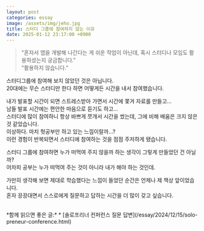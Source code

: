 ```yaml
---
layout: post
categories: essay
image: /assets/img/jeho.jpg
title: 스터디 그룹에 참여하지 않는 이유
date: 2025-01-12 23:17:00 +0900
---
```


> "혼자서 앱을 개발해 나간다는 게 쉬운 작업이 아닌데, 혹시 스터디나 모임도 활용하셨는지 궁금합니다."  
> "활용하지 않습니다."

스터디그룹에 참여해 보지 않았던 것은 아닙니다.  
20대에는 무슨 스터디만 한다 하면 어떻게든 시간을 내서 참여했습니다.  

내가 발표할 시간이 되면 스트레스받아 가면서 시간에 쫓겨 자료를 만들고...   
남들 발표 시간에는 편안한 마음으로 듣기도 하고...  
스터디에 많이 참여하니 항상 바쁘게 쪼개서 시간을 썼는데, 그에 비해 배움은 크지 않은 것 같았습니다.  
이상하다. 마치 헛공부만 하고 있는 느낌이랄까...?  
이런 경험이 반복되면서 스터디에 참여하는 것을 점점 주저하게 됐습니다.

스터디 그룹에 참여하면 누가 떠먹여 주지 않을까 하는 생각이 그렇게 만들었던 건 아닐까?  
어차피 공부는 누가 떠먹여 주는 것이 아니라 내가 해야 하는 것인데.

가만히 생각해 보면 제대로 학습했다는 느낌이 들었던 순간은 언제나 제 책상 앞이었습니다.  
혼자 끙끙대면서 스스로에게 질문하고 답하는 시간을 더 많이 갖고 싶습니다.

<br>
*함께 읽으면 좋은 글:*
* [솔로프리너 컨퍼런스 질문 답변](/essay/2024/12/15/solo-preneur-conference.html)
